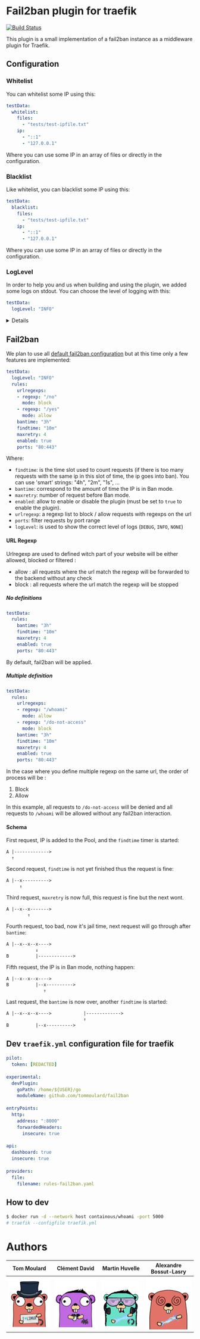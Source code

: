 # Fail2ban plugin for traefik

[![Build Status](https://travis-ci.com/tomMoulard/fail2ban.svg?branch=main)](https://travis-ci.com/tomMoulard/fail2ban)

This plugin is a small implementation of a fail2ban instance as a middleware
plugin for Traefik.

## Configuration

### Whitelist
You can whitelist some IP using this:
```yml
testData:
  whitelist:
    files:
      - "tests/test-ipfile.txt"
    ip:
      - "::1"
      - "127.0.0.1"
```

Where you can use some IP in an array of files or directly in the
configuration.

### Blacklist
Like whitelist, you can blacklist some IP using this:
```yml
testData:
  blacklist:
    files:
      - "tests/test-ipfile.txt"
    ip:
      - "::1"
      - "127.0.0.1"
```

Where you can use some IP in an array of files or directly in the
configuration.

### LogLevel
In order to help you and us when building and using the plugin, we added some
logs on stdout.
You can choose the level of logging with this:

```yml
testData:
  logLevel: "INFO"
```

<details>

There is 3 level of logging :

#### `NONE`
The plugin will not output *any* logs.

```
INFO[0000] Configuration loaded from file: ./traefik.yml
```

#### `INFO`
Configuration informations will be displayed.

```
INFO[0000] Configuration loaded from file: ./traefik.yml
INFO: Fail2Ban: restricted.go:51: Whitelisted: '127.0.0.2/32'
INFO: Fail2Ban: restricted.go:51: Blacklisted: '127.0.0.3/32'
INFO: Fail2Ban: restricted.go:51: Bantime: 3h0m0s
INFO: Fail2Ban: restricted.go:51: Findtime: 3h0m0s
INFO: Fail2Ban: restricted.go:51: Ports range from 0 to 8000
INFO: Fail2Ban: restricted.go:51: FailToBan Rules : '{Xbantime:3h0m0s Xfindtime:3h0m0s Xurlregexp:[localhost:5000/whoami] Xmaxretry:4 Xenabled:true Xports:[0 8000]}'
INFO: Fail2Ban: restricted.go:52: Plugin: FailToBan is up and running
INFO: Fail2Ban: restricted.go:51: Whitelisted: '127.0.0.2/32'
INFO: Fail2Ban: restricted.go:51: Blacklisted: '127.0.0.3/32'
INFO: Fail2Ban: restricted.go:51: Bantime: 3h0m0s
INFO: Fail2Ban: restricted.go:51: Findtime: 3h0m0s
INFO: Fail2Ban: restricted.go:51: Ports range from 0 to 8000
INFO: Fail2Ban: restricted.go:51: FailToBan Rules : '{Xbantime:3h0m0s Xfindtime:3h0m0s Xurlregexp:[localhost:5000/whoami] Xmaxretry:4 Xenabled:true Xports:[0 8000]}'
INFO: Fail2Ban: restricted.go:52: Plugin: FailToBan is up and running
```

#### `DEBUG`
Every event will be logged.

Warning, all IPs will be prompted in clear text with this option.

```
INFO[0000] Configuration loaded from file: ./traefik.yml
INFO: Fail2Ban: restricted.go:51: Whitelisted: '127.0.0.2/32'
INFO: Fail2Ban: restricted.go:51: Blacklisted: '127.0.0.3/32'
INFO: Fail2Ban: restricted.go:51: Bantime: 3s
INFO: Fail2Ban: restricted.go:51: Findtime: 3h0m0s
INFO: Fail2Ban: restricted.go:51: Ports range from 0 to 8000
INFO: Fail2Ban: restricted.go:51: FailToBan Rules : '{Xbantime:3s Xfindtime:3h0m0s Xurlregexp:[localhost:5000/whoami] Xmaxretry:4 Xenabled:true Xports:[0 8000]}'
INFO: Fail2Ban: restricted.go:52: Plugin: FailToBan is up and running
DEBUG: Fail2Ban: restricted.go:51: New request: &{GET /whoami HTTP/1.1 1 1
DEBUG: Fail2Ban: restricted.go:51: welcome ::1
DEBUG: Fail2Ban: restricted.go:51: New request: &{GET /whoami HTTP/1.1 1 1
DEBUG: Fail2Ban: restricted.go:51: welcome back ::1 for the 2 time
DEBUG: Fail2Ban: restricted.go:51: New request: &{GET /whoami HTTP/1.1 1 1
DEBUG: Fail2Ban: restricted.go:51: welcome back ::1 for the 3 time
DEBUG: Fail2Ban: restricted.go:51: New request: &{GET /whoami HTTP/1.1 1 1
DEBUG: Fail2Ban: restricted.go:52: ::1 is now banned temporarily
DEBUG: Fail2Ban: restricted.go:51: New request: &{GET /whoami HTTP/1.1 1 1
DEBUG: Fail2Ban: restricted.go:51: ::1 is still banned since 2021-04-23T21:40:55+02:00, 5 request
DEBUG: Fail2Ban: restricted.go:51: New request: &{GET /whoami HTTP/1.1 1 1
DEBUG: Fail2Ban: restricted.go:52: ::1 is no longer banned
```

</details>

## Fail2ban
We plan to use all [default fail2ban configuration]() but at this time only a
few features are implemented:
```yml
testData:
  logLevel: "INFO"
  rules:
    urlregexps:
    - regexp: "/no"
      mode: block
    - regexp: "/yes"
      mode: allow
    bantime: "3h"
    findtime: "10m"
    maxretry: 4
    enabled: true
    ports: "80:443"
```

Where:
 - `findtime`: is the time slot used to count requests (if there is too many
requests with the same ip in this slot of time, the ip goes into ban). You can
use 'smart' strings: "4h", "2m", "1s", ...
 - `bantime`: correspond to the amount of time the IP is in Ban mode.
 - `maxretry`: number of request before Ban mode.
 - `enabled`: allow to enable or disable the plugin (must be set to `true` to
enable the plugin).
 - `urlregexp`: a regexp list to block / allow requests with regexps on the url
 - `ports`: filter requests by port range
 - `logLevel`: is used to show the correct level of logs (`DEBUG`, `INFO`,
`NONE`)

#### URL Regexp
Urlregexp are used to defined witch part of your website will be either
allowed, blocked or filtered :
- allow : all requests where the url match the regexp will be forwarded to the
backend without any check
- block : all requests where the url match the regexp will be stopped

##### No definitions

```yml
testData:
  rules:
    bantime: "3h"
    findtime: "10m"
    maxretry: 4
    enabled: true
    ports: "80:443"
```

By default, fail2ban will be applied.

##### Multiple definition

```yml
testData:
  rules:
    urlregexps:
    - regexp: "/whoami"
      mode: allow
    - regexp: "/do-not-access"
      mode: block
    bantime: "3h"
    findtime: "10m"
    maxretry: 4
    enabled: true
    ports: "80:443"
```

In the case where you define multiple regexp on the same url, the order of
process will be :
1. Block
2. Allow

In this example, all requests to `/do-not-access` will be denied and all
requests to `/whoami` will be allowed without any fail2ban interaction.

#### Schema
First request, IP is added to the Pool, and the `findtime` timer is started:
```
A |------------->
  ↑
```

Second request, `findtime` is not yet finished thus the request is fine:
```
A |--x---------->
     ↑
```

Third request, `maxretry` is now full, this request is fine but the next wont.
```
A |--x--x------->
        ↑
```

Fourth request, too bad, now it's jail time, next request will go through after
`bantime`:
```
A |--x--x--x---->
           ↓
B          |------------->
```

Fifth request, the IP is in Ban mode, nothing happen:
```
A |--x--x--x---->
B          |--x---------->
              ↑
```

Last request, the `bantime` is now over, another `findtime` is started:
```
A |--x--x--x---->            |------------->
                             ↑
B          |--x---------->
```

## Dev `traefik.yml` configuration file for traefik

```yml
pilot:
  token: [REDACTED]

experimental:
  devPlugin:
    goPath: /home/${USER}/go
    moduleName: github.com/tommoulard/fail2ban

entryPoints:
  http:
    address: ":8000"
    forwardedHeaders:
      insecure: true

api:
  dashboard: true
  insecure: true

providers:
  file:
    filename: rules-fail2ban.yaml
```

## How to dev
```bash
$ docker run -d --network host containous/whoami -port 5000
# traefik --configfile traefik.yml
```

# Authors
| Tom Moulard | Clément David | Martin Huvelle | Alexandre Bossut-Lasry |
|-------------|---------------|----------------|------------------------|
|[![](img/gopher-tom_moulard.png)](https://tom.moulard.org)|[![](img/gopher-clement_david.png)](https://github.com/cledavid)|[![](img/gopher-martin_huvelle.png)](https://github.com/nitra-mfs)|[![](img/gopher-alexandre_bossut-lasry.png)](https://www.linkedin.com/in/alexandre-bossut-lasry/)|
